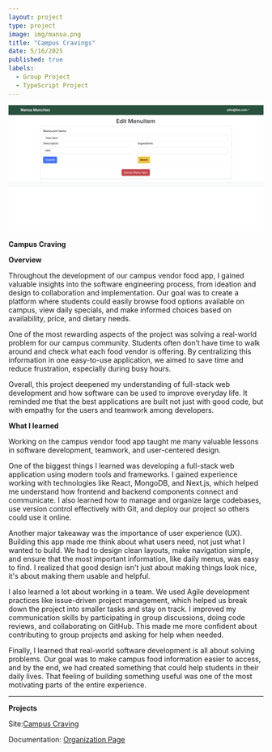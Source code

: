 ```yaml
---
layout: project
type: project
image: img/manoa.png
title: "Campus Cravings"
date: 5/16/2025
published: true
labels:
  - Group Project
  - TypeScript Project
---
```


<img class="img-fluid" src="../img/manoa.png">

**Campus Craving**

**Overview**

Throughout the development of our campus vendor food app, I gained valuable insights into the software engineering process, from ideation and design to collaboration and implementation. Our goal was to create a platform where students could easily browse food options available on campus, view daily specials, and make informed choices based on availability, price, and dietary needs.

One of the most rewarding aspects of the project was solving a real-world problem for our campus community. Students often don’t have time to walk around and check what each food vendor is offering. By centralizing this information in one easy-to-use application, we aimed to save time and reduce frustration, especially during busy hours.

Overall, this project deepened my understanding of full-stack web development and how software can be used to improve everyday life. It reminded me that the best applications are built not just with good code, but with empathy for the users and teamwork among developers.

**What I learned**

Working on the campus vendor food app taught me many valuable lessons in software development, teamwork, and user-centered design.

One of the biggest things I learned was developing a full-stack web application using modern tools and frameworks. I gained experience working with technologies like React, MongoDB, and Next.js, which helped me understand how frontend and backend components connect and communicate. I also learned how to manage and organize large codebases, use version control effectively with Git, and deploy our project so others could use it online.

Another major takeaway was the importance of user experience (UX). Building this app made me think about what users need, not just what I wanted to build. We had to design clean layouts, make navigation simple, and ensure that the most important information, like daily menus, was easy to find. I realized that good design isn't just about making things look nice, it's about making them usable and helpful.

I also learned a lot about working in a team. We used Agile development practices like issue-driven project management, which helped us break down the project into smaller tasks and stay on track. I improved my communication skills by participating in group discussions, doing code reviews, and collaborating on GitHub. This made me more confident about contributing to group projects and asking for help when needed.

Finally, I learned that real-world software development is all about solving problems. Our goal was to make campus food information easier to access, and by the end, we had created something that could help students in their daily lives. That feeling of building something useful was one of the most motivating parts of the entire experience.


---

**Projects**

Site:<a href="https://manoa-munchies-nextjs.vercel.app/"><i class="large github icon "></i>Campus Craving</a>

Documentation: <a href="https://live-laugh-lockheed-martin.github.io/"><i class="large github icon "></i>Organization Page</a>
